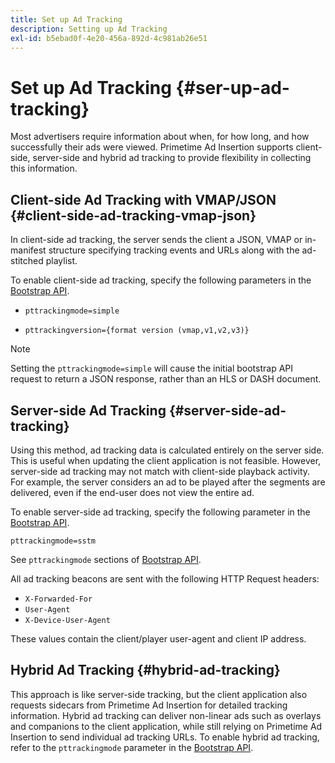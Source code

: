 ```yaml
---
title: Set up Ad Tracking
description: Setting up Ad Tracking
exl-id: b5ebad0f-4e20-456a-892d-4c981ab26e51
---
```

# Set up Ad Tracking {#ser-up-ad-tracking}

Most advertisers require information about when, for how long, and how successfully their ads were viewed. Primetime Ad Insertion supports client-side, server-side and hybrid ad tracking to provide flexibility in collecting this information.

## Client-side Ad Tracking with VMAP/JSON {#client-side-ad-tracking-vmap-json}

In client-side ad tracking, the server sends the client a JSON, VMAP or in-manifest structure specifying tracking events and URLs along with the ad-stitched playlist.

To enable client-side ad tracking, specify the following parameters in the [Bootstrap API](/help/primetime-ad-insertion/technical-reference/bootstrap-api.md).

* `pttrackingmode=simple`

* `pttrackingversion={format version (vmap,v1,v2,v3)}`

>[!NOTE]
>
>Setting the `pttrackingmode=simple` will cause the initial bootstrap API request to return a JSON response, rather than an HLS or DASH document.

<!-- **Daniel to check. The specified file in this statement does not exist.** 
More information about `pttrackingmode`, `pttrackingversion` formats, can be found in [API Reference: Manifest server query parameters](manifest-server-query-parameters.md). -->

<!--Show examples of how to request a sidecar] -->

## Server-side Ad Tracking {#server-side-ad-tracking}

Using this method, ad tracking data is calculated entirely on the server side. This is useful when updating the client application is not feasible. However, server-side ad tracking may not match with client-side playback activity. For example, the server considers an ad to be played after the segments are delivered, even if the end-user does not view the entire ad.

To enable server-side ad tracking, specify the following parameter in the [Bootstrap API](/help/primetime-ad-insertion/technical-reference/bootstrap-api.md).

`pttrackingmode=sstm`

See `pttrackingmode` sections of [Bootstrap API](/help/primetime-ad-insertion/technical-reference/bootstrap-api.md).

All ad tracking beacons are sent with the following HTTP Request headers:

* `X-Forwarded-For`
* `User-Agent`
* `X-Device-User-Agent`

These values contain the client/player user-agent and client IP address.

## Hybrid Ad Tracking {#hybrid-ad-tracking}

This approach is like server-side tracking, but the client application also requests sidecars from Primetime Ad Insertion for detailed tracking information. Hybrid ad tracking can deliver non-linear ads such as overlays and companions to the client application, while still relying on Primetime Ad Insertion to send individual ad tracking URLs.
To enable hybrid ad tracking, refer to the `pttrackingmode` parameter in the [Bootstrap API](/help/primetime-ad-insertion/technical-reference/bootstrap-api.md).
